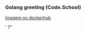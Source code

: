 ### Golang greeting (Code.School)

[Imagem no dockerhub](https://hub.docker.com/r/josecjr/golanggreeting)

'
7''
